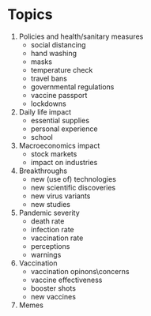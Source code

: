 # Topics
<!-- 1. Politics
    - restrictions
    - travel ban
    - mandatory vaccine passports
2. Economics
    - industries such as tourism
    - stock market
    - prices
    - inflations
3. Facts
    - covid statistics such as vaccination rate, infection rate, etc
    - scientific news such as new variants, new researches, etc
4. vaccination??
    - complaints
    -  -->


1. Policies and health/sanitary measures
    - social distancing
    - hand washing
    - masks
    - temperature check
    - travel bans
    - governmental regulations
    - vaccine passport
    - lockdowns
2. Daily life impact
    - essential supplies
    - personal experience
    - school
3. Macroeconomics impact
    - stock markets
    - impact on industries
4. Breakthroughs
    - new (use of) technologies
    - new scientific discoveries
    - new virus variants
    - new studies
5. Pandemic severity
    - death rate
    - infection rate
    - vaccination rate
    - perceptions
    - warnings
6. Vaccination
    - vaccination opinons\concerns
    - vaccine effectiveness
    - booster shots
    - new vaccines
7. Memes